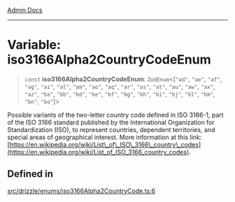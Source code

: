 [Admin Docs](/)

***

# Variable: iso3166Alpha2CountryCodeEnum

> `const` **iso3166Alpha2CountryCodeEnum**: `ZodEnum`\<[`"ad"`, `"ae"`, `"af"`, `"ag"`, `"ai"`, `"al"`, `"am"`, `"ao"`, `"aq"`, `"ar"`, `"as"`, `"at"`, `"au"`, `"aw"`, `"ax"`, `"az"`, `"ba"`, `"bb"`, `"bd"`, `"be"`, `"bf"`, `"bg"`, `"bh"`, `"bi"`, `"bj"`, `"bl"`, `"bm"`, `"bn"`, `"bo"`]\>

Possible variants of the two-letter country code defined in ISO 3166-1, part of the ISO 3166 standard published by the International Organization for Standardization (ISO), to represent countries, dependent territories, and special areas of geographical interest. More information at this link: [https://en.wikipedia.org/wiki/List\_of\_ISO\_3166\_country\_codes](https://en.wikipedia.org/wiki/List_of_ISO_3166_country_codes).

## Defined in

[src/drizzle/enums/iso3166Alpha2CountryCode.ts:6](https://github.com/NishantSinghhhhh/talawa-api/blob/ff0f1d6ae21d3428519b64e42fe3bfdff573cb6e/src/drizzle/enums/iso3166Alpha2CountryCode.ts#L6)
